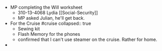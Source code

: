 - MP completing the Will worksheet
	- 310-13-4068 Lydia [[Social-Security]]
	- MP asked Julian, he'll get back.
- For the Cruise #cruise
  collapsed:: true
	- Sewing kit
	- Flash Memory for the phones
	- confirmed that I can't use steamer on the cruise. Rather for home.
-